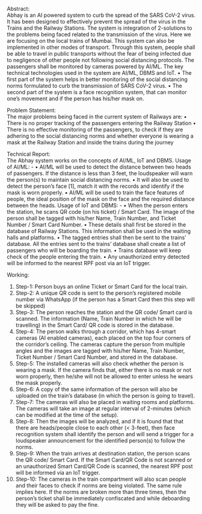 Abstract:   
Abhay is an AI powered system to curb the spread of the SARS CoV-2 virus. It has been designed to effectively prevent the spread of the virus in the Trains and the Railway Stations.  The system is integration of 2-solutions to the problems being faced related to the transmission of the virus. Here we are focusing on the local trains of Mumbai. This system can also be implemented in other modes of transport. Through this system, people shall be able to travel in public transports without the fear of being infected due to negligence of other people not following social distancing protocols. The passengers shall be monitored by cameras powered by AI/ML. The key technical technologies used in the system are AI/ML, DBMS and IoT.
•	The first part of the system helps in better monitoring of the social distancing norms formulated to curb the transmission of SARS CoV-2 virus.
•	The second part of the system is a face recognition system, that can monitor one’s movement and if the person has his/her mask on.


Problem Statement:   
The major problems being faced in the current system of Railways are:
•	There is no proper tracking of the passengers entering the Railway Station 
•	There is no effective monitoring of the passengers, to check if they are adhering to the social distancing norms and whether everyone is wearing a mask at the Railway Station and inside the trains during the journey


Technical Report:   
The Abhay system works on the concepts of AI/ML, IoT and DBMS.
Usage of AI/ML: -
•	AI/ML will be used to detect the distance between two heads of passengers. If the distance is less than 3 feet, the loudspeaker will warn the person(s) to maintain social distancing norms.
•	It will also be used to detect the person’s face [1], match it with the records and identify if the mask is worn properly.
•	AI/ML will be used to train the face features of people, the ideal position of the mask on the face and the required distance between the heads.
Usage of IoT and DBMS: -
•	When the person enters the station, he scans QR code (on his ticket) / Smart Card. The image of the person shall be tagged with his/her Name, Train Number, and Ticket Number / Smart Card Number.
•	These details shall first be stored in the database of Railway Stations. This information shall be used in the waiting halls and platforms. 
•	The tagged entries shall then be sent to the trains’ database. All the entries sent to the trains’ database shall create a list of passengers who will be boarding the train. 
•	Trains database will keep check of the people entering the train. 
•	Any unauthorized entry detected will be informed to the nearest RPF post via an IoT trigger.  


Working:   
1.	Step-1: Person buys an online Ticket or Smart Card for the local train.
2.	Step-2: A unique QR code is sent to the person’s registered mobile number via WhatsApp (if the person has a Smart Card then this step will be skipped)
3.	Step-3: The person reaches the station and the QR code/ Smart card is scanned. The information (Name, Train Number in which he will be travelling) in the Smart Card/ QR code is stored in the database.
4.	Step-4: The person walks through a corridor, which has 4-smart cameras (AI enabled cameras), each placed on the top four corners of the corridor’s ceiling. The cameras capture the person from multiple angles and the images are tagged with his/her Name, Train Number, Ticket Number / Smart Card Number, and stored in the database.
5.	Step-5: The installed cameras will also check whether the person is wearing a mask. If the camera finds that, either there is no mask or not worn properly, then he/she will not be allowed to enter unless he wears the mask properly.
6.	Step-6: A copy of the same information of the person will also be uploaded on the train’s database (in which the person is going to travel).
7.	Step-7: The cameras will also be placed in waiting rooms and platforms. The cameras will take an image at regular interval of 2-minutes (which can be modified at the time of the setup). 
8.	Step-8: Then the images will be analyzed, and if it is found that that there are heads/people close to each other (< 3-feet), then face recognition system shall identify the person and will send a trigger for a loudspeaker announcement for the identified person(s) to follow the norms.
9.	Step-9: When the train arrives at destination station, the person scans the QR code/ Smart Card. If the Smart Card/QR Code is not scanned or an unauthorized Smart Card/QR Code is scanned, the nearest RPF post will be informed via an IoT trigger.
10.	Step-10: The cameras in the train compartment will also scan people and their faces to check if norms are being violated. The same rule implies here. If the norms are broken more than three times, then the person’s ticket shall be immediately confiscated and while deboarding they will be asked to pay the fine. 


